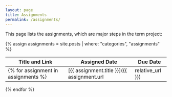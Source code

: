 ```yaml
---
layout: page
title: Assignments
permalink: /assignments/
---
```


This page lists the assignments, which are major steps in the term project:

{% assign assignments = site.posts | where: "categories", "assignments" %}

| Title and Link | Assigned Date | Due Date |
| ------ | ------ | ------ |
{% for assignment in assignments %}| [{{ assignment.title }}]({{ assignment.url | relative_url }}) | {{ assignment.assigned | date: "%e %B %Y" | lstrip }} | {{ assignment.due | date: "%e %B %Y" | lstrip }} |
{% endfor %}